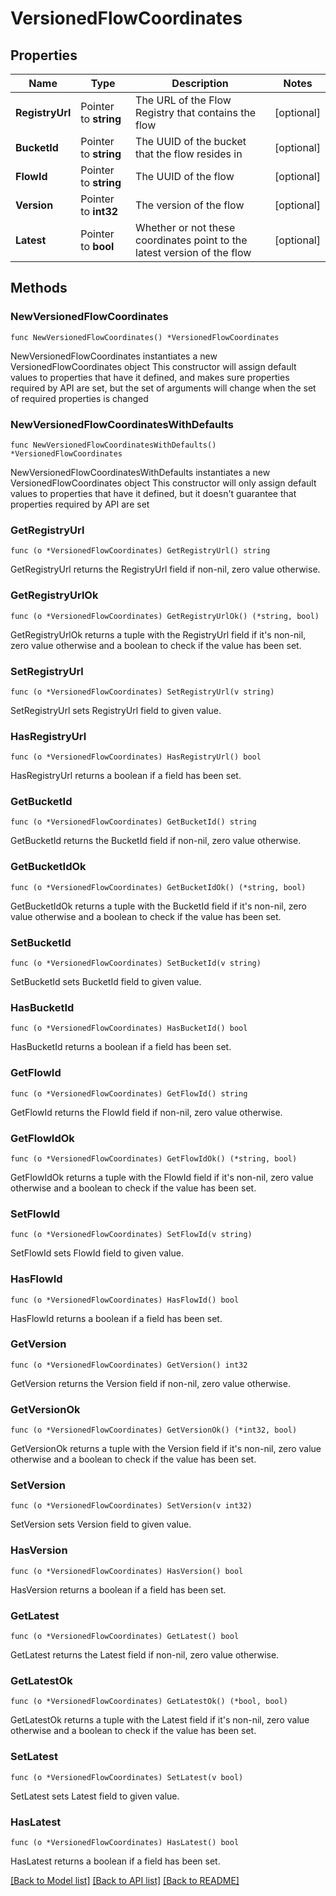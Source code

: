 # VersionedFlowCoordinates

## Properties

Name | Type | Description | Notes
------------ | ------------- | ------------- | -------------
**RegistryUrl** | Pointer to **string** | The URL of the Flow Registry that contains the flow | [optional] 
**BucketId** | Pointer to **string** | The UUID of the bucket that the flow resides in | [optional] 
**FlowId** | Pointer to **string** | The UUID of the flow | [optional] 
**Version** | Pointer to **int32** | The version of the flow | [optional] 
**Latest** | Pointer to **bool** | Whether or not these coordinates point to the latest version of the flow | [optional] 

## Methods

### NewVersionedFlowCoordinates

`func NewVersionedFlowCoordinates() *VersionedFlowCoordinates`

NewVersionedFlowCoordinates instantiates a new VersionedFlowCoordinates object
This constructor will assign default values to properties that have it defined,
and makes sure properties required by API are set, but the set of arguments
will change when the set of required properties is changed

### NewVersionedFlowCoordinatesWithDefaults

`func NewVersionedFlowCoordinatesWithDefaults() *VersionedFlowCoordinates`

NewVersionedFlowCoordinatesWithDefaults instantiates a new VersionedFlowCoordinates object
This constructor will only assign default values to properties that have it defined,
but it doesn't guarantee that properties required by API are set

### GetRegistryUrl

`func (o *VersionedFlowCoordinates) GetRegistryUrl() string`

GetRegistryUrl returns the RegistryUrl field if non-nil, zero value otherwise.

### GetRegistryUrlOk

`func (o *VersionedFlowCoordinates) GetRegistryUrlOk() (*string, bool)`

GetRegistryUrlOk returns a tuple with the RegistryUrl field if it's non-nil, zero value otherwise
and a boolean to check if the value has been set.

### SetRegistryUrl

`func (o *VersionedFlowCoordinates) SetRegistryUrl(v string)`

SetRegistryUrl sets RegistryUrl field to given value.

### HasRegistryUrl

`func (o *VersionedFlowCoordinates) HasRegistryUrl() bool`

HasRegistryUrl returns a boolean if a field has been set.

### GetBucketId

`func (o *VersionedFlowCoordinates) GetBucketId() string`

GetBucketId returns the BucketId field if non-nil, zero value otherwise.

### GetBucketIdOk

`func (o *VersionedFlowCoordinates) GetBucketIdOk() (*string, bool)`

GetBucketIdOk returns a tuple with the BucketId field if it's non-nil, zero value otherwise
and a boolean to check if the value has been set.

### SetBucketId

`func (o *VersionedFlowCoordinates) SetBucketId(v string)`

SetBucketId sets BucketId field to given value.

### HasBucketId

`func (o *VersionedFlowCoordinates) HasBucketId() bool`

HasBucketId returns a boolean if a field has been set.

### GetFlowId

`func (o *VersionedFlowCoordinates) GetFlowId() string`

GetFlowId returns the FlowId field if non-nil, zero value otherwise.

### GetFlowIdOk

`func (o *VersionedFlowCoordinates) GetFlowIdOk() (*string, bool)`

GetFlowIdOk returns a tuple with the FlowId field if it's non-nil, zero value otherwise
and a boolean to check if the value has been set.

### SetFlowId

`func (o *VersionedFlowCoordinates) SetFlowId(v string)`

SetFlowId sets FlowId field to given value.

### HasFlowId

`func (o *VersionedFlowCoordinates) HasFlowId() bool`

HasFlowId returns a boolean if a field has been set.

### GetVersion

`func (o *VersionedFlowCoordinates) GetVersion() int32`

GetVersion returns the Version field if non-nil, zero value otherwise.

### GetVersionOk

`func (o *VersionedFlowCoordinates) GetVersionOk() (*int32, bool)`

GetVersionOk returns a tuple with the Version field if it's non-nil, zero value otherwise
and a boolean to check if the value has been set.

### SetVersion

`func (o *VersionedFlowCoordinates) SetVersion(v int32)`

SetVersion sets Version field to given value.

### HasVersion

`func (o *VersionedFlowCoordinates) HasVersion() bool`

HasVersion returns a boolean if a field has been set.

### GetLatest

`func (o *VersionedFlowCoordinates) GetLatest() bool`

GetLatest returns the Latest field if non-nil, zero value otherwise.

### GetLatestOk

`func (o *VersionedFlowCoordinates) GetLatestOk() (*bool, bool)`

GetLatestOk returns a tuple with the Latest field if it's non-nil, zero value otherwise
and a boolean to check if the value has been set.

### SetLatest

`func (o *VersionedFlowCoordinates) SetLatest(v bool)`

SetLatest sets Latest field to given value.

### HasLatest

`func (o *VersionedFlowCoordinates) HasLatest() bool`

HasLatest returns a boolean if a field has been set.


[[Back to Model list]](../README.md#documentation-for-models) [[Back to API list]](../README.md#documentation-for-api-endpoints) [[Back to README]](../README.md)


